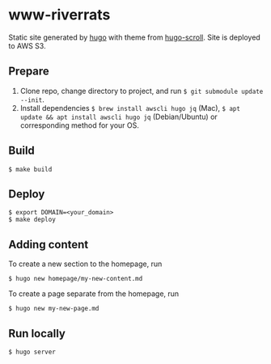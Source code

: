 # www-riverrats

Static site generated by [hugo](https://gohugo.io/) with theme from [hugo-scroll](https://github.com/janraasch/hugo-scroll). Site is deployed to AWS S3.

## Prepare

1. Clone repo, change directory to project, and run `$ git submodule update --init`.
2. Install dependencies `$ brew install awscli hugo jq` (Mac), `$ apt update && apt install awscli hugo jq` (Debian/Ubuntu) or corresponding method for your OS.

## Build

```shell
$ make build
```

## Deploy

```shell
$ export DOMAIN=<your_domain>
$ make deploy
```

## Adding content

To create a new section to the homepage, run

```shell
$ hugo new homepage/my-new-content.md
```

To create a page separate from the homepage, run

```shell
$ hugo new my-new-page.md
```

## Run locally

```shell
$ hugo server
```

